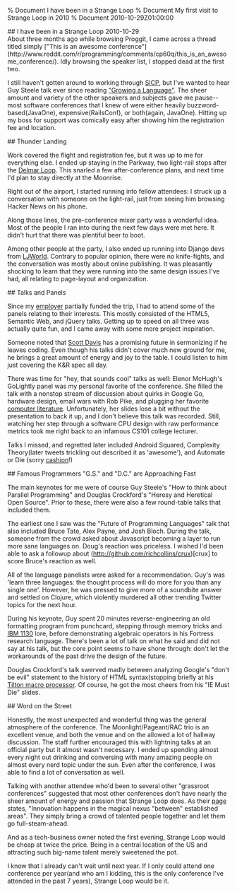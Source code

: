 % Document I have been in a Strange Loop
% Document My first visit to Strange Loop in 2010
% Document 2010-10-29Z01:00:00

<article>
<section>
## I have been in a Strange Loop
<time datetime="2010-10-29Z01:00:00">2010-10-29</time>
</section>

<section>
About three months ago while browsing Proggit, I came across a thread titled simply ["This is an awesome conference"](http://www.reddit.com/r/programming/comments/cp60q/this_is_an_awesome_conference/). Idly browsing the speaker list, I stopped dead at the first two.

I still haven't gotten around to working through [SICP](http://mitpress.mit.edu/sicp/), but I've wanted to hear Guy Steele talk ever since reading ["Growing a Language"](http://video.google.com/videoplay?docid=-8860158196198824415). The sheer amount and variety of the other speakers and subjects gave me pause--most software conferences that I knew of were either heavily buzzword-based(JavaOne), expensive(RailsConf), or both(again, JavaOne). Hitting up my boss for support was comically easy after showing him the registration fee and location.
</section>

<section>
## Thunder Landing

Work covered the flight and registration fee, but it was up to me for everything else. I ended up staying in the Parkway, two light-rail stops after the [Delmar Loop](http://visittheloop.com/). This snarled a few after-conference plans, and next time I'd plan to stay directly at the Moonrise.

Right out of the airport, I started running into fellow attendees: I struck up a conversation with someone on the light-rail, just from seeing him browsing Hacker News on his phone.

Along those lines, the pre-conference mixer party was a wonderful idea. Most of the people I ran into during the next few days were met here. It didn't hurt that there was plentiful beer to boot.

Among other people at the party, I also ended up running into Django devs from [LJWorld](http://www2.ljworld.com/). Contrary to popular opinion, there were no knife-fights, and the conversation was mostly about online publishing. It was pleasantly shocking to learn that they were running into the same design issues I've had, all relating to page-layout and organization.

</section>

<section>
## Talks and Panels

Since my [employer](http://www.yakima-herald.com) partially funded the trip, I had to attend some of the panels relating to their interests. This mostly consisted of the HTML5, Semantic Web, and jQuery talks. Getting up to speed on all three was actually quite fun, and I came away with some more project inspiration.

Someone noted that [Scott Davis](http://thirstyhead.com/) has a promising future in sermonizing if he leaves coding. Even though his talks didn't cover much new ground for me, he brings a great amount of energy and joy to the table. I could listen to him just covering the K&amp;R spec all day.

There was time for "hey, that sounds cool" talks as well: Elenor McHugh's GoLightly panel was my personal favorite of the conference. She filled the talk with a nonstop stream of discussion about quirks in Google Go, hardware design, email wars with Rob Pike, and plugging her favorite [computer literature](http://www.amazon.com/Programming-Languages-Samuel-N-Kamin/dp/0201068249). Unfortunately, her slides lose a bit without the presentation to back it up, and I don't believe this talk was recorded. Still, watching her step through a software CPU design with raw performance metrics took me right back to an infamous CS101 college lecturer.

Talks I missed, and regretted later included Android Squared, Complexity Theory(later tweets trickling out described it as 'awesome'), and Automate or Die (sorry [cashion](http://twitter.com/cashion)!)

</section>

<section>
## Famous Programmers "G.S." and "D.C." are Approaching Fast

The main keynotes for me were of course Guy Steele's "How to think about Parallel Programming" and Douglas Crockford's "Heresy and Heretical Open Source". Prior to these, there were also a few round-table talks that included them.

The earliest one I saw was the "Future of Programming Languages" talk that also included Bruce Tate, Alex Payne, and Josh Bloch. During the talk, someone from the crowd asked about Javascript becoming a layer to run more sane languages on. Doug's reaction was priceless. I wished I'd been able to ask a followup about (http://github.com/richcollins/crux)[crux] to score Bruce's reaction as well.

All of the language panelists were asked for a recommendation. Guy's was 'learn three languages: the thought process will do more for you than any single one'. However, he was pressed to give more of a soundbite answer and settled on Clojure, which violently murdered all other trending Twitter topics for the next hour.

During his keynote, Guy spent 20 minutes reverse-engineering an old formatting program from punchcard, stepping through memory tricks and [IBM 1130](http://en.wikipedia.org/wiki/IBM_1130) lore, before demonstrating algebraic operators in his Fortress research language. There's been a lot of talk on what he said and did not say at his talk, but the core point seems to have shone through: don't let the workarounds of the past drive the design of the future.

Douglas Crockford's talk swerved madly between analyzing Google's "don't be evil" statement to the history of HTML syntax(stopping briefly at his [Tilton macro processor](http://www.crockford.com/tilton/tilton.html). Of course, he got the most cheers from his "IE Must Die" slides.

</section>

<section>
## Word on the Street

Honestly, the most unexpected and wonderful thing was the general atmosphere of the conference. The Moonlight/Pageant/RAC trio is an excellent venue, and both the venue and on the allowed a lot of hallway discussion. The staff further encouraged this with lightning talks at an official party but it almost wasn't necessary. I ended up spending almost every night out drinking and conversing with many amazing people on almost every nerd topic under the sun. Even after the conference, I was able to find a lot of conversation as well.

Talking with another attendee who'd been to several other "grassroot conferences" suggested that most other conferences don't have nearly the sheer amount of energy and passion that Strange Loop does. As their [page](http://strangeloop2010.com/) states, "Innovation happens in the magical nexus "between" established areas". They simply bring a crowd of talented people together and let them go full-steam-ahead.

And as a tech-business owner noted the first evening, Strange Loop would be cheap at twice the price. Being in a central location of the US and attracting such big-name talent merely sweetened the pot.

I know that I already can't wait until next year. If I only could attend one conference per year(and who am I kidding, this is the only conference I've attended in the past 7 years), Strange Loop would be it.
</section>
</article>
